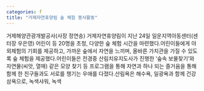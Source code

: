```yaml
---
categories: f
title: "거제자연휴양림 숲 체험 봉사활동"
---
```

거제해양관광개발공사(사장 정연송) 거제자연휴양림이 지난 24일 일운지역아동센터(센터장 우은영) 어린이 등 20명을 초청, 다양한 숲 체험 시간을 마련했다.어린이들에게 야외체험의 기회를 제공하고, 가까운 숲에서 자연을 느끼며, 올바른 가치관을 가질 수 있도록 숲 체험을 제공했다.어린이들은 전경중 산림치유지도사가 진행한 ‘숲속 보물찾기’와 자연물(씨앗, 열매) 같은 모양 찾기 등 프로그램을 통해 자연과 하나 되는 즐거움을 통해 함께 한 친구들과도 서로를 챙기는 우애를 다졌다.산림욕은 해수욕, 일광욕과 함께 건강삼욕으로, 녹색샤워, 녹색